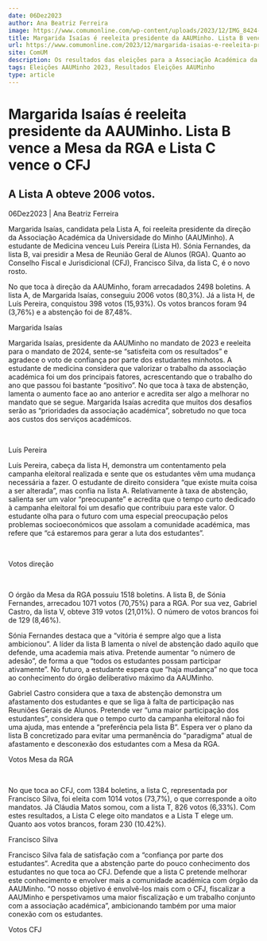 ```yaml
---
date: 06Dez2023
author: Ana Beatriz Ferreira
image: https://www.comumonline.com/wp-content/uploads/2023/12/IMG_8424-1500x1000.jpg
title: Margarida Isaías é reeleita presidente da AAUMinho. Lista B vence a Mesa da RGA e Lista C vence o CFJ
url: https://www.comumonline.com/2023/12/margarida-isaias-e-reeleita-presidente-da-aauminho-lista-b-vence-a-mesa-da-rga-e-lista-c-vence-o-cfj/
site: ComUM
description: Os resultados das eleições para a Associação Académica da Universidade do Minho (AAUMinho) foram revelados. A lista A, B e C saíram vencedoras.
tags: Eleições AAUMinho 2023, Resultados Eleições AAUMinho
type: article
---
```



# Margarida Isaías é reeleita presidente da AAUMinho. Lista B vence a Mesa da RGA e Lista C vence o CFJ

## A Lista A obteve 2006 votos.

06Dez2023 | Ana Beatriz Ferreira

Margarida Isaías, candidata pela Lista A, foi reeleita presidente da direção da Associação Académica da Universidade do Minho (AAUMinho). A estudante de Medicina venceu Luís Pereira (Lista H). Sónia Fernandes, da lista B, vai presidir a Mesa de Reunião Geral de Alunos (RGA). Quanto ao Conselho Fiscal e Jurisdicional (CFJ), Francisco Silva, da lista C, é o novo rosto.

No que toca à direção da AAUMinho, foram arrecadados 2498 boletins. A lista A, de Margarida Isaías, conseguiu 2006 votos (80,3%). Já a lista H, de Luís Pereira, conquistou 398 votos (15,93%). Os votos brancos foram 94 (3,76%) e a abstenção foi de 87,48%.

Margarida Isaías

Margarida Isaías, presidente da AAUMinho no mandato de 2023 e reeleita para o mandato de 2024, sente-se “satisfeita com os resultados” e agradece o voto de confiança por parte dos estudantes minhotos. A estudante de medicina considera que valorizar o trabalho da associação académica foi um dos principais fatores, acrescentando que o trabalho do ano que passou foi bastante “positivo”. No que toca à taxa de abstenção, lamenta o aumento face ao ano anterior e acredita ser algo a melhorar no mandato que se segue. Margarida Isaías acredita que muitos dos desafios serão as “prioridades da associação académica”, sobretudo no que toca aos custos dos serviços académicos.

 

Luís Pereira

Luís Pereira, cabeça da lista H, demonstra um contentamento pela campanha eleitoral realizada e sente que os estudantes vêm uma mudança necessária a fazer. O estudante de direito considera “que existe muita coisa a ser alterada”, mas confia na lista A. Relativamente à taxa de abstenção, salienta ser um valor “preocupante” e acredita que o tempo curto dedicado à campanha eleitoral foi um desafio que contribuiu para este valor. O estudante olha para o futuro com uma especial preocupação pelos problemas socioeconómicos que assolam a comunidade académica, mas refere que “cá estaremos para gerar a luta dos estudantes”.

 

Votos direção

 

O órgão da Mesa da RGA possuiu 1518 boletins. A lista B, de Sónia Fernandes, arrecadou 1071 votos (70,75%) para a RGA. Por sua vez, Gabriel Castro, da lista V, obteve 319 votos (21,01%). O número de votos brancos foi de 129 (8,46%).

Sónia Fernandes destaca que a “vitória é sempre algo que a lista ambicionou”. A líder da lista B lamenta o nível de abstenção dado aquilo que defende, uma academia mais ativa. Pretende aumentar “o número de adesão”, de forma a que “todos os estudantes possam participar ativamente”. No futuro, a estudante espera que “haja mudança” no que toca ao conhecimento do órgão deliberativo máximo da AAUMinho.

Gabriel Castro considera que a taxa de abstenção demonstra um afastamento dos estudantes e que se liga à falta de participação nas Reuniões Gerais de Alunos. Pretende ver “uma maior participação dos estudantes”, considera que o tempo curto da campanha eleitoral não foi uma ajuda, mas entende a “preferência pela lista B”. Espera ver o plano da lista B concretizado para evitar uma permanência do “paradigma” atual de afastamento e desconexão dos estudantes com a Mesa da RGA.

Votos Mesa da RGA

 

No que toca ao CFJ, com 1384 boletins, a lista C, representada por Francisco Silva, foi eleita com 1014 votos (73,7%), o que corresponde a oito mandatos. Já Cláudia Matos somou, com a lista T, 826 votos (6,33%). Com estes resultados, a Lista C elege oito mandatos e a Lista T elege um. Quanto aos votos brancos, foram 230 (10.42%).

Francisco Silva

Francisco Silva fala de satisfação com a “confiança por parte dos estudantes”. Acredita que a abstenção parte do pouco conhecimento dos estudantes no que toca ao CFJ. Defende que a lista C pretende melhorar este conhecimento e envolver mais a comunidade académica com órgão da AAUMinho. “O nosso objetivo é envolvê-los mais com o CFJ, fiscalizar a AAUMinho e perspetivamos uma maior fiscalização e um trabalho conjunto com a associação académica”, ambicionando também por uma maior conexão com os estudantes.

Votos CFJ

 

